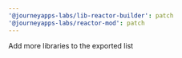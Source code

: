 ```yaml
---
'@journeyapps-labs/lib-reactor-builder': patch
'@journeyapps-labs/reactor-mod': patch
---
```


Add more libraries to the exported list
